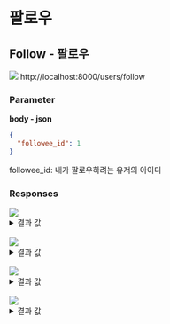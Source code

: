 # 팔로우

## Follow - 팔로우

<img src="https://img.shields.io/badge/POST-green?style=plastic&logo=appveyor&logo=POST"/> http://localhost:8000/users/follow

### Parameter

**body - json**

```json
{
  "followee_id": 1
}
```

followee_id: 내가 팔로우하려는 유저의 아이디

### Responses

<img src="https://img.shields.io/badge/201-519800?style=plastic&logo=appveyor&logo=201"/>

<details>
<summary>결과 값</summary>
<div markdown="1">

```json
{
  "message": "follow success"
}
```

</div>
</details>

<br>

<img src="https://img.shields.io/badge/404-DB3A00?style=plastic&logo=appveyor&logo=404"/> 
<details>
<summary>결과 값</summary>
<div markdown="1">

```json
{
  "statusCode": 404,
  "message": "Not Found UserId",
  "error": "Not Found"
}
```

</div>
</details>

<br>

<img src="https://img.shields.io/badge/400-DB3A00?style=plastic&logo=appveyor&logo=400"/> 
<details>
<summary>결과 값</summary>
<div markdown="1">

```json
{
  "statusCode": 400,
  "message": "Cannot follow yourself",
  "error": "Bad Request"
}
```

</div>
</details>

<br>

<img src="https://img.shields.io/badge/409-DB3A00?style=plastic&logo=appveyor&logo=409"/> 
<details>
<summary>결과 값</summary>
<div markdown="1">

```json
{
  "statusCode": 409,
  "message": "Already follow",
  "error": "Conflict"
}
```

</div>
</details>
